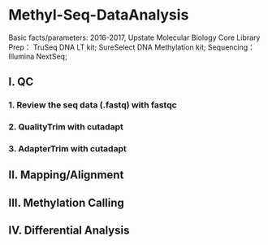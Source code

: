 # Methyl-Seq-DataAnalysis

Basic facts/parameters: 2016-2017, Upstate Molecular Biology Core
Library Prep：
TruSeq DNA LT kit;
SureSelect DNA Methylation kit;
Sequencing：
Illumina NextSeq;

## I. QC
### 1. Review the seq data (.fastq) with fastqc
### 2. QualityTrim with cutadapt
### 3. AdapterTrim with cutadapt

## II. Mapping/Alignment
## III. Methylation Calling
## IV. Differential Analysis
